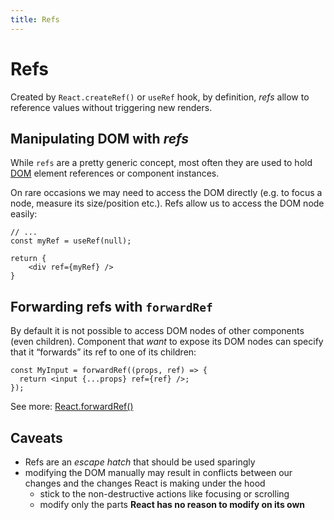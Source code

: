```yaml
---
title: Refs
---
```


# Refs

Created by `React.createRef()` or `useRef` hook, by definition, _refs_ allow to reference values without triggering new renders.

## Manipulating DOM with _refs_

While `refs` are a pretty generic concept, most often they are used to hold [DOM](Knowledge/WebDev/DOM.md) element references or component instances.

On rare occasions we may need to access the DOM directly (e.g. to focus a node, measure its size/position etc.). Refs allow us to access the DOM node easily:

```tsx
// ...
const myRef = useRef(null);

return {
	<div ref={myRef} />
}
```

## Forwarding refs with `forwardRef`

By default it is not possible to access DOM nodes of other components (even children). Component that _want_ to expose its DOM nodes can specify that it “forwards” its ref to one of its children:

```tsx
const MyInput = forwardRef((props, ref) => {
  return <input {...props} ref={ref} />;
});
```

See more: [React.forwardRef()](Knowledge/React/React.forwardRef().md)

## Caveats

- Refs are an _escape hatch_ that should be used sparingly
- modifying the DOM manually may result in conflicts between our changes and the changes React is making under the hood
  - stick to the non-destructive actions like focusing or scrolling
  - modify only the parts **React has no reason to modify on its own**
